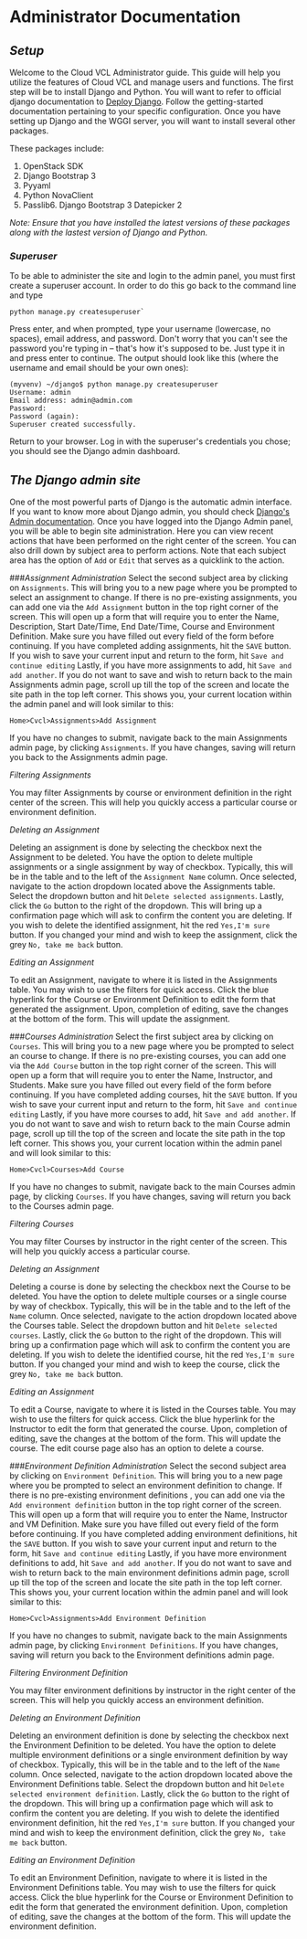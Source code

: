 # **Administrator Documentation**

## *Setup*

Welcome to the Cloud VCL Administrator guide. This guide will help you
utilize the features of Cloud VCL and manage users and functions. The
first step will be to install Django and Python. You will want to refer to official
 django documentation to [Deploy Django](https://docs.djangoproject.com/en/1.11/howto/deployment/).
Follow the getting-started documentation pertaining to your specific configuration. 
Once you have setting up Django and the WGGI server, you will want to install several other packages.


These packages include:
1. OpenStack SDK
2. Django Bootstrap 3
3. Pyyaml
4. Python NovaClient
5. Passlib6. Django Bootstrap 3 Datepicker 2

_Note: Ensure that you have installed the latest versions of these packages along with the lastest version of Django and Python._

### *Superuser*
To be able to administer the site and login to the admin panel, you must first create a superuser account.
In order to do this go back to the command line and type
```
python manage.py createsuperuser`
```
Press enter, and when prompted, type your username (lowercase, no spaces), email address, and password.
Don't worry that you can't see the password you're typing in – that's how it's supposed to be. Just type
it in and press enter to continue. The output should look like this (where the username and email should
be your own ones):
```
(myvenv) ~/django$ python manage.py createsuperuser
Username: admin
Email address: admin@admin.com
Password:
Password (again):
Superuser created successfully.
```
Return to your browser. Log in with the superuser's credentials you chose; you should see the Django admin
dashboard.

## *The Django admin site*

One of the most powerful parts of Django is the automatic admin interface. If you want to know more about
Django admin, you should check [Django's Admin documentation](https://docs.djangoproject.com/en/1.10/ref/contrib/admin/).
 Once you have logged into the Django Admin panel, you will be able to begin site administration.
 Here you can view recent actions that have been performed on the right center of the screen. You can also
 drill down by subject area to perform actions. Note that each subject area has the option of `Add` or `Edit` that serves
 as a quicklink to the action.
 
 ###*Assignment Administration*
 Select the second subject area by clicking on `Assignments`.
 This will bring you to a new page where you be prompted to select an assignment to change. If there is no pre-existing
 assignments, you can add one via the `Add Assignment` button in the top right corner of the screen. This will open up a
 form that will require you to enter the Name, Description, Start Date/Time, End Date/Time, Course and Environment
 Definition. Make sure you have filled out every field of the form before continuing. If you have completed adding
 assignments, hit the `SAVE` button. If you wish to save your current input and return to the form, hit `Save and continue editing`
 Lastly, if you have more assignments to add, hit `Save and add another`. If you do not want to save and wish to return back
 to the main Assignments admin page, scroll up till the top of the screen and locate the site path in the top left corner.
 This shows you, your current location within the admin panel and will look similar to this:
 ```
 Home>Cvcl>Assignments>Add Assignment
 ```
 If you have no changes to submit, navigate back to the main Assignments admin page, by clicking `Assignments`. If you have
 changes, saving will return you back to the Assignments admin page.
 
 _Filtering Assignments_
 
 You may filter Assignments by course or environment definition in the right center of the screen.
 This will help you quickly access a particular course or environment definition.
 
 _Deleting an Assignment_
 
 Deleting an assignment is done by selecting the checkbox next the Assignment to be deleted. You have the option to
 delete multiple assignments or a single assignment by way of checkbox. Typically, this will be in the table and to
 the left of the `Assignment Name` column. Once selected, navigate to the action dropdown located above the Assignments
 table. Select the dropdown button and hit `Delete selected assignments`. Lastly, click the `Go` button to the right of the dropdown.
 This will bring up a confirmation page which will ask to confirm the content you are deleting. If you wish to delete
 the identified assignment, hit the red `Yes,I'm sure` button. If you changed your mind and wish to keep the assignment,
 click the grey `No, take me back` button.

_Editing an Assignment_

To edit an Assignment, navigate to where it is listed in the Assignments table. You may wish to use the filters for quick
access. Click the blue hyperlink for the Course or Environment Definition to edit the form that generated the assignment.
Upon, completion of editing, save the changes at the bottom of the form. This will update the assignment.

###*Courses Administration*
Select the first subject area by clicking on `Courses`.
 This will bring you to a new page where you be prompted to select an course to change. If there is no pre-existing
 courses, you can add one via the `Add Course` button in the top right corner of the screen. This will open up a
 form that will require you to enter the Name, Instructor, and Students. Make sure you have filled out every field of the form before continuing. If you have completed adding
courses, hit the `SAVE` button. If you wish to save your current input and return to the form, hit `Save and continue editing`
 Lastly, if you have more courses to add, hit `Save and add another`. If you do not want to save and wish to return back
 to the main Course admin page, scroll up till the top of the screen and locate the site path in the top left corner.
 This shows you, your current location within the admin panel and will look similar to this:
 ```
 Home>Cvcl>Courses>Add Course
 ```
 If you have no changes to submit, navigate back to the main Courses admin page, by clicking `Courses`. If you have
 changes, saving will return you back to the Courses admin page.
 
 _Filtering Courses_
 
 You may filter Courses by instructor in the right center of the screen.
 This will help you quickly access a particular course.
 
 _Deleting an Assignment_
 
 Deleting a course is done by selecting the checkbox next the Course to be deleted. You have the option to
 delete multiple courses or a single course by way of checkbox. Typically, this will be in the table and to
 the left of the `Name` column. Once selected, navigate to the action dropdown located above the Courses
 table. Select the dropdown button and hit `Delete selected courses`. Lastly, click the `Go` button to the right of the dropdown.
 This will bring up a confirmation page which will ask to confirm the content you are deleting. If you wish to delete
 the identified course, hit the red `Yes,I'm sure` button. If you changed your mind and wish to keep the course,
 click the grey `No, take me back` button.

_Editing an Assignment_

To edit a Course, navigate to where it is listed in the Courses table. You may wish to use the filters for quick
access. Click the blue hyperlink for the Instructor to edit the form that generated the course.
Upon, completion of editing, save the changes at the bottom of the form. This will update the course. The edit course
page also has an option to delete a course. 

###*Environment Definition Administration*
 Select the second subject area by clicking on `Environment Definition`.
 This will bring you to a new page where you be prompted to select an environment definition to change. If there is no pre-existing
 environment definitions , you can add one via the `Add environment definition` button in the top right corner of the screen. This will open up a
 form that will require you to enter the Name, Instructor and VM Definition. Make sure you have filled out every field of the form before continuing. If you have completed adding
 environment definitions, hit the `SAVE` button. If you wish to save your current input and return to the form, hit `Save and continue editing`
 Lastly, if you have more environment definitions to add, hit `Save and add another`. If you do not want to save and wish to return back
 to the main environment definitions admin page, scroll up till the top of the screen and locate the site path in the top left corner.
 This shows you, your current location within the admin panel and will look similar to this:
 ```
 Home>Cvcl>Assignments>Add Environment Definition
 ```
 If you have no changes to submit, navigate back to the main Assignments admin page, by clicking `Environment Definitions`. If you have
 changes, saving will return you back to the Environment definitions admin page.
 
 _Filtering Environment Definition_
 
 You may filter environment definitions by instructor in the right center of the screen.
 This will help you quickly access an environment definition.
 
 _Deleting an Environment Definition_
 
 Deleting an environment definition is done by selecting the checkbox next the Environment Definition to be deleted. You have the option to
 delete multiple environment definitions or a single environment definition by way of checkbox. Typically, this will be in the table and to
 the left of the `Name` column. Once selected, navigate to the action dropdown located above the Environment Definitions
 table. Select the dropdown button and hit `Delete selected environment definition`. Lastly, click the `Go` button to the right of the dropdown.
 This will bring up a confirmation page which will ask to confirm the content you are deleting. If you wish to delete
 the identified environment definition, hit the red `Yes,I'm sure` button. If you changed your mind and wish to keep the environment definition,
 click the grey `No, take me back` button.

_Editing an Environment Definition_

To edit an Environment Definition, navigate to where it is listed in the Environment Definitions table. You may wish to use the filters for quick
access. Click the blue hyperlink for the Course or Environment Definition to edit the form that generated the environment definition.
Upon, completion of editing, save the changes at the bottom of the form. This will update the environment definition.

